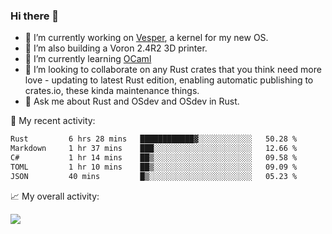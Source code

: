 ### Hi there 👋

<!--
**berkus/berkus** is a ✨ _special_ ✨ repository because its `README.md` (this file) appears on your GitHub profile.

Here are some ideas to get you started:

- 🔭 I’m currently working on ...
- 🌱 I’m currently learning ...
- 👯 I’m looking to collaborate on ...
- 🤔 I’m looking for help with ...
- 💬 Ask me about ...
- 📫 How to reach me: ...
- 😄 Pronouns: ...
- ⚡ Fun fact: ...
-->

- 🔭 I’m currently working on [Vesper](https://github.com/metta-systems/vesper), a kernel for my new OS.
- 🔭 I’m also building a Voron 2.4R2 3D printer.
- 🌱 I’m currently learning [OCaml](https://ocaml.org/manual/5.3/lex.html)
- 👯 I’m looking to collaborate on any Rust crates that you think need more love - updating to latest Rust edition, enabling automatic publishing to crates.io, these kinda maintenance things.
- 💬 Ask me about Rust and OSdev and OSdev in Rust.

💼 My recent activity:

<!--START_SECTION:waka-->

```txt
Rust         6 hrs 28 mins   ████████████▓░░░░░░░░░░░░   50.28 %
Markdown     1 hr 37 mins    ███░░░░░░░░░░░░░░░░░░░░░░   12.66 %
C#           1 hr 14 mins    ██▒░░░░░░░░░░░░░░░░░░░░░░   09.58 %
TOML         1 hr 10 mins    ██▒░░░░░░░░░░░░░░░░░░░░░░   09.09 %
JSON         40 mins         █▒░░░░░░░░░░░░░░░░░░░░░░░   05.23 %
```

<!--END_SECTION:waka-->

📈 My overall activity:

![](http://github-profile-summary-cards.vercel.app/api/cards/profile-details?username=berkus&theme=flag_india)
